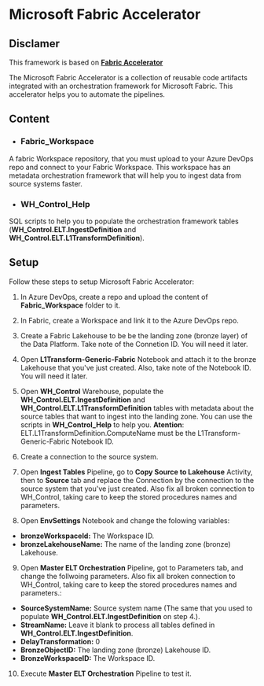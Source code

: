 # Microsoft Fabric Accelerator

## Disclamer
This framework is based on **[Fabric Accelerator](https://bennyaustin.com/2024/11/17/fabric-accelerator/)** 

The Microsoft Fabric Accelerator is a collection of reusable code artifacts integrated with an orchestration framework for Microsoft Fabric. This accelerator helps you to automate the pipelines.

## Content

- ### Fabric_Workspace
A fabric Workspace repository, that you must upload to your Azure DevOps repo and connect to your Fabric Workspace. This workspace has an metadata orchestration framework that will help you to ingest data from source systems faster.

- ### WH_Control_Help
SQL scripts to help you to populate the orchestration framework tables (**WH_Control.ELT.IngestDefinition** and **WH_Control.ELT.L1TransformDefinition**).

## Setup

Follow these steps to setup Microsoft Fabric Accelerator:

1. In Azure DevOps, create a repo and upload the content of **Fabric_Workspace** folder to it.

2. In Fabric, create a Workspace and link it to the Azure DevOps repo.

3. Create a Fabric Lakehouse to be be the landing zone (bronze layer) of the Data Platform. Take note of the Connetion ID. You will need it later.

4. Open **L1Transform-Generic-Fabric** Notebook and attach it to the bronze Lakehouse that you've just created. Also, take note of the Notebook ID. You will need it later.

5. Open **WH_Control** Warehouse, populate the **WH_Control.ELT.IngestDefinition** and **WH_Control.ELT.L1TransformDefinition** tables with metadata about the source tables that want to ingest into the landing zone. You can use the scripts in **WH_Control_Help** to help you. **Atention**: ELT.L1TransformDefinition.ComputeName must be the L1Transform-Generic-Fabric Notebook ID.

6. Create a connection to the source system.

7. Open **Ingest Tables** Pipeline, go to **Copy Source to Lakehouse** Activity, then to **Source** tab and replace the Connection by the connection to the source system that you've just created. Also fix all broken connection to WH_Control, taking care to keep the stored procedures names and parameters.

8. Open **EnvSettings** Notebook and change the folowing variables:
 - **bronzeWorkspaceId:** The Workspace ID.
 - **bronzeLakehouseName:** The name of the landing zone (bronze) Lakehouse.

9. Open **Master ELT Orchestration** Pipeline, got to Parameters tab, and change the follwoing parameters. Also fix all broken connection to WH_Control, taking care to keep the stored procedures names and parameters.:
 - **SourceSystemName:** Source system name (The same that you used to populate **WH_Control.ELT.IngestDefinition** on step 4.).
 - **StreamName:** Leave it blank to process all tables defined in **WH_Control.ELT.IngestDefinition**.
 - **DelayTransformation:** 0
 - **BronzeObjectID:** The landing zone (bronze) Lakehouse ID.
 - **BronzeWorkspaceID:** The Workspace ID.

10. Execute **Master ELT Orchestration** Pipeline to test it.
